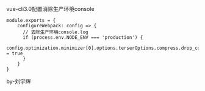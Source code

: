 vue-cli3.0配置消除生产环境console
```
module.exports = {
	configureWebpack: config => {
	  // 去除生产环境console.log
	  if (process.env.NODE_ENV === 'production') {
	    config.optimization.minimizer[0].options.terserOptions.compress.drop_console = true
	  }
	}
}
```

by-刘宇辉
